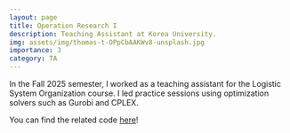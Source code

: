 ```yaml
---
layout: page
title: Operation Research I
description: Teaching Assistant at Korea University.
img: assets/img/thomas-t-OPpCbAAKWv8-unsplash.jpg
importance: 3
category: TA
---
```


In the Fall 2025 semester, I worked as a teaching assistant for the Logistic System Organization course.
I led practice sessions using optimization solvers such as Gurobi and CPLEX.

You can find the related code [here](https://github.com/jardin00/optimization/tree/main/OR1)!